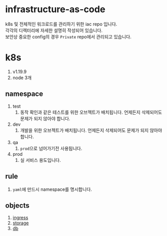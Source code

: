 # infrastructure-as-code

k8s 및 전체적인 워크로드를 관리하기 위한 iac repo 입니다.  
각각의 디렉터리에 자세한 설명히 작성되어 있습니다.  
보안상 중요한 config의 경우 `Private` repo에서 관리되고 있습니다.

# k8s

1. v1.19.9
1. node 3개

## namespace

1. test
   1. 동작 확인과 같은 테스트를 위한 오브젝트가 배치됩니다. 언제든지 삭제되어도 문제가 되지 않아야 합니다.
1. dev
   1. 개발을 위한 오브젝트가 배치됩니다. 언제든지 삭제되어도 문제가 되지 않아야 합니다.
1. qa
   1. `prod`으로 넘어가기전 사용됩니다.
1. prod
   1. 실 서비스 용도입니다.

## rule

1. `yaml`에 만드시 namespace를 명시합니다.

## objects

1. [ingress](./https-ingress-controller)
1. [storage](./storage)
1. [db](./db)
